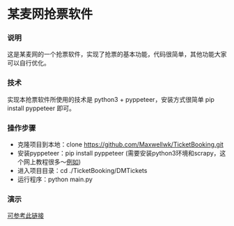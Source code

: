 某麦网抢票软件
=======
### 说明
这是某麦网的一个抢票软件，实现了抢票的基本功能，代码很简单，其他功能大家可以自行优化。
### 技术
实现本抢票软件所使用的技术是 python3 + pyppeteer，安装方式很简单 pip install pyppeteer 即可。
### 操作步骤
- 克隆项目到本地：clone https://github.com/Maxwellwk/TicketBooking.git
- 安装pyppeteer：pip install pyppeteer  (需要安装python3环境和scrapy，这个网上教程很多～[例如](https://blog.csdn.net/qq_26870933/article/details/81502484?ops_request_misc=%257B%2522request%255Fid%2522%253A%2522159853969719195162559293%2522%252C%2522scm%2522%253A%252220140713.130102334.pc%255Fblog.%2522%257D&request_id=159853969719195162559293&biz_id=0&utm_medium=distribute.pc_search_result.none-task-blog-2~blog~first_rank_v1~rank_blog_v1-3-81502484.pc_v1_rank_blog_v1&utm_term=scrapy&spm=1018.2118.3001.4187))
- 进入项目目录：cd ./TicketBooking/DMTickets
- 运行程序：python main.py
### 演示
[可参考此链接](https://mp.weixin.qq.com/s?__biz=MzIyNDk1NzU3MQ==&mid=2247484248&idx=1&sn=a3e3917776238fe9b24794effb0d6d20&chksm=e80646b4df71cfa2bd8dff4dfa148085283ae7f54afb7b4f28972088f1b2127904294e2bff30&token=2001591184&lang=zh_CN#rd)
